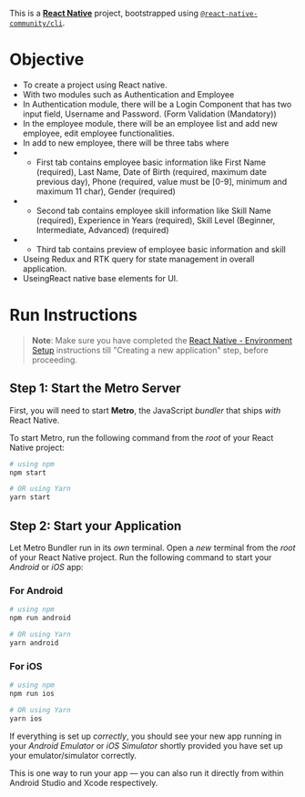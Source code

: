 This is a [**React Native**](https://reactnative.dev) project, bootstrapped using [`@react-native-community/cli`](https://github.com/react-native-community/cli).

# Objective
- To create a project using React native.
- With two modules such as Authentication and Employee 
- In Authentication module, there will be a Login Component that has two input field, Username and Password. (Form Validation (Mandatory))
- In the employee module, there will be an employee list and add new employee, edit
employee functionalities.
- In add to new employee, there will be three tabs where
- - First tab contains employee basic information like First Name (required), Last Name,
Date of Birth (required, maximum date previous day), Phone (required, value must
be [0-9], minimum and maximum 11 char), Gender (required)
- - Second tab contains employee skill information like Skill Name (required),
Experience in Years (required), Skill Level (Beginner, Intermediate, Advanced)
(required)
- - Third tab contains preview of employee basic information and skill
- Useing Redux and RTK query for state management in overall
application.
- UseingReact native base elements for UI.


# Run Instructions

>**Note**: Make sure you have completed the [React Native - Environment Setup](https://reactnative.dev/docs/environment-setup) instructions till "Creating a new application" step, before proceeding.

## Step 1: Start the Metro Server

First, you will need to start **Metro**, the JavaScript _bundler_ that ships _with_ React Native.

To start Metro, run the following command from the _root_ of your React Native project:

```bash
# using npm
npm start

# OR using Yarn
yarn start
```

## Step 2: Start your Application

Let Metro Bundler run in its _own_ terminal. Open a _new_ terminal from the _root_ of your React Native project. Run the following command to start your _Android_ or _iOS_ app:

### For Android

```bash
# using npm
npm run android

# OR using Yarn
yarn android
```

### For iOS

```bash
# using npm
npm run ios

# OR using Yarn
yarn ios
```

If everything is set up _correctly_, you should see your new app running in your _Android Emulator_ or _iOS Simulator_ shortly provided you have set up your emulator/simulator correctly.

This is one way to run your app — you can also run it directly from within Android Studio and Xcode respectively.
